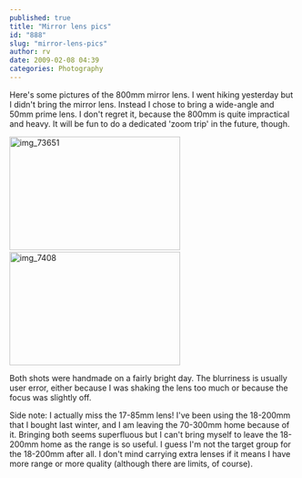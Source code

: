 ```yaml
---
published: true
title: "Mirror lens pics"
id: "888"
slug: "mirror-lens-pics"
author: rv
date: 2009-02-08 04:39
categories: Photography
---
```

Here's some pictures of the 800mm mirror lens. I went hiking yesterday but I didn't bring the mirror lens. Instead I chose to bring a wide-angle and 50mm prime lens. I don't regret it, because the 800mm is quite impractical and heavy. It will be fun to do a dedicated 'zoom trip' in the future, though.

<a href="https://s3.amazonaws.com/cfwblog/uploads/2009/02/img_73651.jpg"><img class="aligncenter size-medium wp-image-890" title="img_73651" src="https://s3.amazonaws.com/cfwblog/uploads/2009/02/img_73651.jpg?w=300" alt="img_73651" width="300" height="199" /></a> <a href="https://s3.amazonaws.com/cfwblog/uploads/2009/02/img_7408.jpg"><img class="aligncenter size-medium wp-image-891" title="img_7408" src="https://s3.amazonaws.com/cfwblog/uploads/2009/02/img_7408.jpg?w=300" alt="img_7408" width="300" height="199" /></a>

Both shots were handmade on a fairly bright day. The blurriness is usually user error, either because I was shaking the lens too much or because the focus was slightly off. 

Side note: I actually miss the 17-85mm lens! I've been using the 18-200mm that I bought last winter, and I am leaving the 70-300mm home because of it. Bringing both seems superfluous but I can't bring myself to leave the 18-200mm home as the range is so useful. I guess I'm not the target group for the 18-200mm after all. I don't mind carrying extra lenses if it means I have more range or more quality (although there are limits, of course).